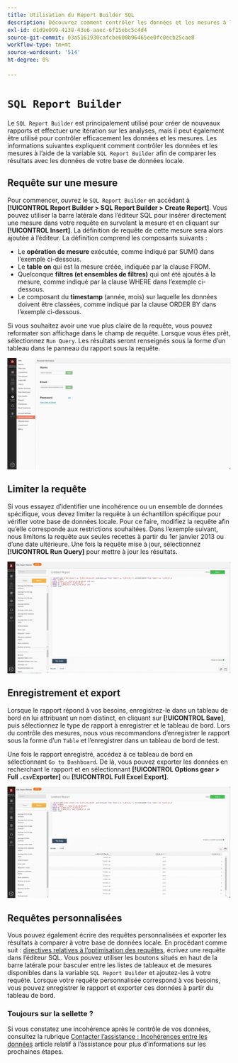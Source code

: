 ```yaml
---
title: Utilisation du Report Builder SQL
description: Découvrez comment contrôler les données et les mesures à l’aide du Report Builder SQL afin de comparer les résultats aux données de votre base de données locale.
exl-id: d1d9e099-4138-43e6-aaec-6f15ebc5c4d4
source-git-commit: 03a5161930cafcbe600b96465ee0fc0ecb25cae8
workflow-type: tm+mt
source-wordcount: '514'
ht-degree: 0%

---
```


# `SQL Report Builder`

Le `SQL Report Builder` est principalement utilisé pour créer de nouveaux rapports et effectuer une itération sur les analyses, mais il peut également être utilisé pour contrôler efficacement les données et les mesures. Les informations suivantes expliquent comment contrôler les données et les mesures à l’aide de la variable `SQL Report Builder` afin de comparer les résultats avec les données de votre base de données locale.

## Requête sur une mesure

Pour commencer, ouvrez le `SQL Report Builder` en accédant à **[!UICONTROL Report Builder > SQL Report Builder > Create Report]**. Vous pouvez utiliser la barre latérale dans l’éditeur SQL pour insérer directement une mesure dans votre requête en survolant la mesure et en cliquant sur **[!UICONTROL Insert]**. La définition de requête de cette mesure sera alors ajoutée à l’éditeur. La définition comprend les composants suivants :

- Le **opération de mesure** exécutée, comme indiqué par SUM() dans l’exemple ci-dessous.
- Le **table on** qui est la mesure créée, indiquée par la clause FROM.
- Quelconque **filtres (et ensembles de filtres)** qui ont été ajoutés à la mesure, comme indiqué par la clause WHERE dans l’exemple ci-dessous.
- Le composant du **timestamp** (année, mois) sur laquelle les données doivent être classées, comme indiqué par la clause ORDER BY dans l’exemple ci-dessous.

Si vous souhaitez avoir une vue plus claire de la requête, vous pouvez reformater son affichage dans le champ de requête. Lorsque vous êtes prêt, sélectionnez `Run Query`. Les résultats seront renseignés sous la forme d’un tableau dans le panneau du rapport sous la requête.

![](../../assets/run-query-results.gif)

## Limiter la requête

Si vous essayez d’identifier une incohérence ou un ensemble de données spécifique, vous devez limiter la requête à un échantillon spécifique pour vérifier votre base de données locale. Pour ce faire, modifiez la requête afin qu’elle corresponde aux restrictions souhaitées. Dans l’exemple suivant, nous limitons la requête aux seules recettes à partir du 1er janvier 2013 ou d’une date ultérieure. Une fois la requête mise à jour, sélectionnez **[!UICONTROL Run Query]** pour mettre à jour les résultats.

![](../../assets/restricting-query.gif)

## Enregistrement et export

Lorsque le rapport répond à vos besoins, enregistrez-le dans un tableau de bord en lui attribuant un nom distinct, en cliquant sur **[!UICONTROL Save]**, puis sélectionnez le type de rapport à enregistrer et le tableau de bord. Lors du contrôle des mesures, nous vous recommandons d’enregistrer le rapport sous la forme d’un `Table` et l’enregistrer dans un tableau de bord de test.

Une fois le rapport enregistré, accédez à ce tableau de bord en sélectionnant `Go to Dashboard`. De là, vous pouvez exporter les données en recherchant le rapport et en sélectionnant **[!UICONTROL Options gear > Full `.csv`Exporter]** ou **[!UICONTROL Full Excel Export]**.

![](../../assets/export-dboard-data.gif)

## Requêtes personnalisées

Vous pouvez également écrire des requêtes personnalisées et exporter les résultats à comparer à votre base de données locale. En procédant comme suit : [directives relatives à l’optimisation des requêtes](../../best-practices/optimizing-your-sql-queries.md), écrivez une requête dans l’éditeur SQL. Vous pouvez utiliser les boutons situés en haut de la barre latérale pour basculer entre les listes de tableaux et de mesures disponibles dans la variable `SQL Report Builder` et ajoutez-les à votre requête. Lorsque votre requête personnalisée correspond à vos besoins, vous pouvez enregistrer le rapport et exporter ces données à partir du tableau de bord.

### Toujours sur la sellette ?

Si vous constatez une incohérence après le contrôle de vos données, consultez la rubrique [Contacter l’assistance : Incohérences entre les données](https://support.magento.com/hc/en-us/articles/360016505312) article relatif à l’assistance pour plus d’informations sur les prochaines étapes.
